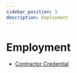 ```yaml
---
sidebar_position: 5
description: Employment
---
```


# Employment

* [Contractor Credential](https://bcgov.github.io/digital-trust-toolkit/docs/governance/employment/contractor-credential/governance)
